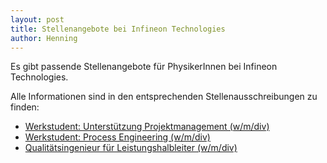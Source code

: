 ```yaml
---
layout: post
title: Stellenangebote bei Infineon Technologies
author: Henning
---
```


Es gibt passende Stellenangebote für PhysikerInnen bei Infineon Technologies.

Alle Informationen sind in den entsprechenden Stellenausschreibungen zu finden:

* [Werkstudent: Unterstützung Projektmanagement (w/m/div)](dokumente/ausschreibungen_jobboerse/2021-04-14_infineon1.pdf)
* [Werkstudent: Process Engineering (w/m/div)](dokumente/ausschreibungen_jobboerse/2021-04-14_infineon2.pdf)
* [Qualitätsingenieur für Leistungshalbleiter (w/m/div)](dokumente/ausschreibungen_jobboerse/2021-04-14_infineon3.pdf)
